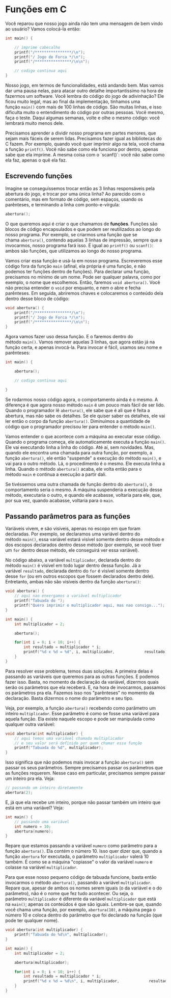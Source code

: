 # Funções em C

Você reparou que nosso jogo ainda não tem uma mensagem de bem vindo ao usuário? Vamos colocá-la então:

```c
int main() {

    // imprime cabecalho
    printf("/****************/\n");
    printf("/ Jogo de Forca */\n");
    printf("/****************/\n\n");

    // codigo continua aqui
}
```

Nosso jogo, em termos de funcionalidades, está andando bem. Mas vamos dar uma pausa nelas, para atacar outro detalhe importantíssimo na hora de fazermos um software. Você lembra do código do jogo de adivinhação? Ele ficou muito legal, mas ao final da implementação, tínhamos uma função `main()` com mais de 100 linhas de código. São muitas linhas, e isso dificulta muito o entendimento do código por outras pessoas. Você mesmo, faça o teste. Daqui algumas semanas, volte e olhe o mesmo código: você lembrará muito menos dele.

Precisamos aprender a dividir nosso programa em partes menores, que sejam mais fáceis de serem lidas. Precisamos fazer igual as bibliotecas do C fazem. Por exemplo, quando você quer imprimir algo na tela, você chama a função `printf()`. Você não sabe como ela funciona por dentro, apenas sabe que ela imprime. A mesma coisa com o `scanf()´: você não sabe como ela faz, apenas o quê ela faz.

## Escrevendo funções

Imagine se conseguíssemos trocar então as 3 linhas responsáveis pela abertura do jogo, e trocar por uma única linha? Ao parecido com o comentário, mas em formato de código, sem espaços, usando os parênteses, e terminando a linha com ponto-e-vírgula:

```c
abertura();
```

O que queremos aqui é criar o que chamamos de **funções**. Funções são blocos de código encapsulados e que podem ser reutilizados ao longo do nosso programa. Por exemplo, se criarmos uma função que se chama `abertura()`, contendo aquelas 3 linhas de impressão, sempre que a invocarmos, nosso programa fará isso. É igual ao `printf()` ou `scanf()`: ambos são funções, que utilizamos ao longo do nosso programa.

Vamos criar essa função e usá-la em nosso programa. Escreveremos esse código fora da função `main` (afinal, ela própria é uma função, e não podemos ter funções dentro de funções). Para declarar uma função, precisamos no mínimo de um nome. Pode ser qualquer palavra, como por exemplo, o nome que escolhemos. Então, faremos `void abertura()`. Você não precisa entender o `void` por enquanto, e nem o abre e fecha parênteses. Em seguida, abriremos chaves e colocaremos o conteúdo dela dentro desse bloco de código:

```c
void abertura() {
    printf("/****************/\n");
    printf("/ Jogo de Forca */\n");
    printf("/****************/\n\n");
}
```

Agora vamos fazer uso dessa função. E o faremos dentro do método `main()`. Vamos remover aquelas 3 linhas, que agora estão já na função certa, e apenas invocá-la. Para invocar é fácil, usamos seu nome e parênteses:

```c
int main() {

    abertura();

    // codigo continua aqui

}
```

Se rodarmos nosso código agora, o comportamento ainda é o mesmo. A diferença é que agora nosso método `main` é um pouco mais fácil de ser lido. Quando o programador lê `abertura()`, ele sabe que é ali que é feita a abertura, mas não sabe os detalhes. Se ele quiser saber os detalhes, ele vai ler então o corpo da função `abertura()`. Diminuímos a quantidade de código que o programador precisou ler para entender o método `main()`.

Vamos entender o que acontece com a máquina ao executar esse código. Quando o programa começa, ele automaticamente executa a função `main()`. Ele vai executando linha a linha do código. Até aí, sem novidades. Mas, quando ele encontra uma chamada para outra função, por exemplo, a função `abertura()`, ele então "suspende" a execução do método `main()`, e vai para o outro método. Lá, o procedimento é o mesmo. Ele executa linha a linha. Quando o método `abertura()` acaba, ele volta então para o método `main` e continua a execução a partir dali.

Se tivéssemos uma outra chamada de função dentro do `abertura()`, o comportamento seria o mesmo. A máquina suspenderia a execução desse método, executaria o outro, e quando ele acabasse, voltaria para ele, que, por sua vez, quando acabasse, voltaria para o `main`.

## Passando parâmetros para as funções

Variáveis vivem, e são visíveis, apenas no escopo em que foram declaradas. Por exemplo, se declaramos uma variável dentro do método `main()`, essa variável estará visível somente dentro desse método e dos escopos declarados dentro desse método (por exemplo, se você tiver um `for` dentro desse método, ele conseguirá ver essa variável).

No código abaixo, a variável `multiplicador`, declarada dentro do método `main()` é visível em todo lugar dentro dessa função. Já a variável `resultado`, declarada dentro do `for` é visível somente dentro desse `for` (ou em outros escopos que fossem declarados dentro dele). Entretanto, ambas não são visíveis dentro da função `abertura()`:

```c
void abertura() {
    // aqui nao enxergamos a variável multiplicador
    printf("Tabuada do ");
    printf("Quero imprimir o multiplicador aqui, mas nao consigo...");
}

int main() {
    int multiplicador = 2;

    abertura();

    for(int i = 0; i < 10; i++) {
        int resultado = multiplicador * i;
        printf("%d x %d = %d", i, multiplicador,             resultado);
    }
}
```

Para resolver esse problema, temos duas soluções. A primeira delas é passando as variáveis que queremos para as outras funções. E podemos fazer isso. Basta, no momento da declaração da variável, dizermos quais serão os parâmetros que ela receberá. E, na hora de invocarmos, passamos os parâmetros pra ela. Fazemos isso nos "parênteses" no momento da declaração. Basta dizermos o nome do parâmetro e seu tipo.

Veja, por exemplo, a função `abertura()` recebendo como parâmetro um inteiro `multiplicador`. Esse parâmetro é como se fosse uma variável para aquela função. Ela existe naquele escopo e pode ser manipulada como qualquer outra variável:

```c
void abertura(int multiplicador) {
    // aqui temos uma variável chamada multiplicador
    // e seu valor será definido por quem chamar essa função
    printf("Tabuada do %d", multiplicador);
}
```

Isso significa que não podemos mais invocar a função `abertura()` sem passar os seus parâmetros. Sempre precisamos passar os parâmetros que as funções requerem. Nesse caso em particular, precisamos sempre passar um inteiro pra ela. Veja:

```c
// passando um inteiro diretamente
abertura(2);
```

E, já que ela recebe um inteiro, porque não passar também um inteiro que está em uma variável? Veja:

```c
int main() {
    // passando uma variável
    int numero = 10;
    abertura(numero);
}
```

Repare que estamos passando a variável `numero` como parâmetro para a função `abertura()`. Ela contém o número 10. Isso quer dizer que, quando a função `abertura` for executada, o parâmetro `multiplicador` valerá 10 também. É como se a máquina "copiasse" o valor da variável `numero` e colasse na variável `multiplicador`.

Para que esse nosso pequeno código de tabuada funcione, basta então invocarmos o método `abertura()`, passando a variável `multiplicador`. Repare que, apesar de ambos os nomes serem iguais (o da variável e o do parâmetro), não é o nome que fez tudo acontecer. Ou seja, o parâmetro `multiplicador` é diferente da variável `multiplicador` que está na `main()`; apenas os conteúdos é que são iguais. Lembre-se que, quando você chama uma função, por exemplo, `abertura(10)`, a máquina pega o número 10 e coloca dentro do parâmetro que foi declarado na função (que pode ter qualquer nome).

```c
void abertura(int multiplicador) {
    printf("Tabuada do %d\n", multiplicador);
}

int main() {
    int multiplicador = 2;

    abertura(multiplicador);

    for(int i = 0; i < 10; i++) {
        int resultado = multiplicador * i;
        printf("%d x %d = %d\n", i, multiplicador,             resultado);
    }
}
```
